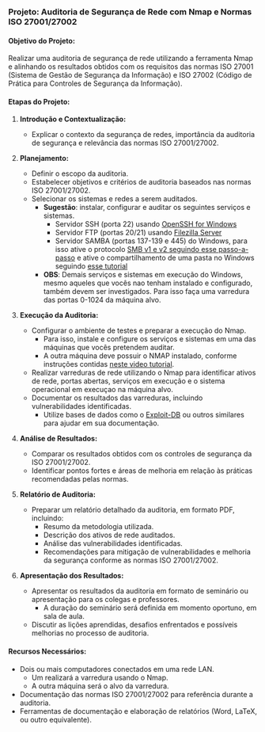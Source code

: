 
### Projeto: Auditoria de Segurança de Rede com Nmap e Normas ISO 27001/27002

#### Objetivo do Projeto:
Realizar uma auditoria de segurança de rede utilizando a ferramenta Nmap e alinhando os resultados obtidos com os requisitos das normas ISO 27001 (Sistema de Gestão de Segurança da Informação) e ISO 27002 (Código de Prática para Controles de Segurança da Informação).

#### Etapas do Projeto:

1. **Introdução e Contextualização:**
   - Explicar o contexto da segurança de redes, importância da auditoria de segurança e relevância das normas ISO 27001/27002.

2. **Planejamento:**
   - Definir o escopo da auditoria.
   - Estabelecer objetivos e critérios de auditoria baseados nas normas ISO 27001/27002.
   - Selecionar os sistemas e redes a serem auditados.
     - **Sugestão**: instalar, configurar e auditar os seguintes serviços e sistemas.
       - Servidor SSH (porta 22) usando [OpenSSH for Windows](https://learn.microsoft.com/pt-br/windows-server/administration/openssh/openssh_install_firstuse?tabs=gui#install-openssh-for-windows)   
       - Servidor FTP (portas 20/21) usando [Filezilla Server](https://filezilla-project.org/download.php?type=server)
       - Servidor SAMBA (portas 137-139 e 445) do Windows, para isso ative o protocolo  [SMB v1 e v2 seguindo esse passo-a-passo](https://www.techtudo.com.br/dicas-e-tutoriais/2017/05/como-ativar-e-desativar-o-smb-no-windows.ghtml) e ative o compartilhamento de uma pasta no Windows seguindo [esse tutorial](https://tecnoblog.net/responde/como-compartilhar-uma-pasta-na-rede-e-encontra-la-no-windows-10/)
     - **OBS**: Demais serviços e sistemas em execução do Windows, mesmo aqueles que vocês nao tenham instalado e configurado, também devem ser investigados. Para isso faça uma varredura das portas 0-1024 da máquina alvo.

3. **Execução da Auditoria:**
   - Configurar o ambiente de testes e preparar a execução do Nmap.
     - Para isso, instale e configure os serviços e sistemas em uma das máquinas que vocês pretendem auditar.
     - A outra máquina deve possuir o NMAP instalado, conforme instruções contidas [neste video tutorial](https://www.youtube.com/watch?v=4p8Eq2Ldxy4).
   - Realizar varreduras de rede utilizando o Nmap para identificar ativos de rede, portas abertas, serviços em execução e o sistema operacional em execuçao na máquina alvo.
   - Documentar os resultados das varreduras, incluindo vulnerabilidades identificadas.
     - Utilize bases de dados como o [Exploit-DB](https://www.exploit-db.com/) ou outros similares para ajudar em sua documentação.

4. **Análise de Resultados:**
   - Comparar os resultados obtidos com os controles de segurança da ISO 27001/27002.
   - Identificar pontos fortes e áreas de melhoria em relação às práticas recomendadas pelas normas.

5. **Relatório de Auditoria:**
   - Preparar um relatório detalhado da auditoria, em formato PDF, incluindo:
     - Resumo da metodologia utilizada.
     - Descrição dos ativos de rede auditados.
     - Análise das vulnerabilidades identificadas.
     - Recomendações para mitigação de vulnerabilidades e melhoria da segurança conforme as normas ISO 27001/27002.

6. **Apresentação dos Resultados:**
   - Apresentar os resultados da auditoria em formato de seminário ou apresentação para os colegas e professores.
     - A duração do seminário será definida em momento oportuno, em sala de aula.
   - Discutir as lições aprendidas, desafios enfrentados e possíveis melhorias no processo de auditoria.

#### Recursos Necessários:
- Dois ou mais computadores conectados em uma rede LAN. 
  - Um realizará a varredura usando o Nmap.
  - A outra máquina será o alvo da varredura.
- Documentação das normas ISO 27001/27002 para referência durante a auditoria.
- Ferramentas de documentação e elaboração de relatórios (Word, LaTeX, ou outro equivalente).
